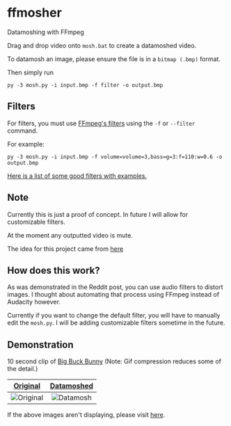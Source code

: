 # ffmosher
 Datamoshing with FFmpeg

Drag and drop video onto `mosh.bat` to create a datamoshed video.

To datamosh an image, please ensure the file is in a `bitmap (.bmp)` format.

Then simply run 

```
py -3 mosh.py -i input.bmp -f filter -o output.bmp
```

## Filters

For filters, you must use [FFmpeg's filters](https://ffmpeg.org/ffmpeg-filters.html) using the `-f` or `--filter` command.

For example:

```
py -3 mosh.py -i input.bmp -f volume=volume=3,bass=g=3:f=110:w=0.6 -o output.bmp
```

[Here is a list of some good filters with examples.](FILTERS.md)

## Note

Currently this is just a proof of concept. In future I will allow for customizable filters.

At the moment any outputted video is mute.

The idea for this project came from [here](https://www.reddit.com/r/datamoshing/comments/9s0los/datamoshd_a_screenshot_with_audacity_came_out/?utm_source=share&utm_medium=web2x&context=3)

## How does this work?

As was demonstrated in the Reddit post, you can use audio filters to distort images. I thought about automating that process using FFmpeg instead of Audacity however.

Currently if you want to change the default filter, you will have to manually edit the `mosh.py`. I will be adding customizable filters sometime in the future.

## Demonstration

10 second clip of [Big Buck Bunny](https://peach.blender.org/) (Note: Gif compression reduces some of the detail.)

| [Original](https://imgur.com/cFIGbZU) | [Datamoshed](https://imgur.com/MM1nzGl) |
| :------: | :--------: |
|![Original](https://i.imgur.com/cFIGbZU.gif)|![Datamosh](https://i.imgur.com/MM1nzGl.gif)|

If the above images aren't displaying, please visit [here](https://imgur.com/a/zc87MqN).
